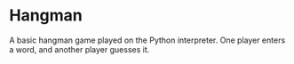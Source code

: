 # Hangman
A basic hangman game played on the Python interpreter. One player enters a word, and another player guesses it.
